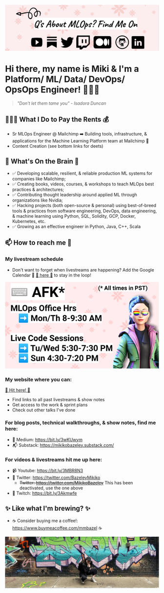 <!--
**MMBazel/MMBazel** is a ✨ _special_ ✨ repository because its `README.md` (this file) appears on your GitHub profile.

Here are some ideas to get you started:

-->
![alt text](https://github.com/MMBazel/MMBazel/blob/master/Screen%20Shot%202022-09-03%20at%203.10.23%20PM.png)

# Hi there, my name is Miki & I'm a Platform/ ML/ Data/ DevOps/ OpsOps Engineer! 👩🏻‍💻 
> _"Don't let them tame you" - Isadora Duncan_



## 👩🏻‍💻 What I Do to Pay the Rents 💰 

* Sr MLOps Engineer @ Mailchimp ➡️ Building tools, infrastructure, & applications for the Machine Learning Platform team at Mailchimp 🐒
* Content Creation (see bottom links for deets)
  

## 🤔  What's On the Brain 🧠 

* ✅ Developing scalable, resilient, & reliable production ML systems for companies like Mailchimp;
* ✅ Creating books, videos, courses, & workshops to teach MLOps best practices & architectures;
* ✅ Contributing thought leadership around applied ML through organizations like Nvidia;
* ✅ Hacking projects (both open-source & personal) using best-of-breed tools & practices from software engineering, DevOps, data engineering, & machine learning using Python, SQL, Solidity, GCP, Docker, Kubernetes, etc.
* ✅ Growing as an effective engineer in Python, Java, C++, Scala


## 📫 How to reach me 💬 

### My livestream schedule
* Don't want to forget when livestreams are happening? Add the Google Calendar 📅 [🔗 here 🔗](https://calendar.google.com/calendar/u/0?cid=MG9sYWJzMXFxczRncDUxYjZhcnJyNWNrMjRAZ3JvdXAuY2FsZW5kYXIuZ29vZ2xlLmNvbQ)  to stay in the loop!

![alt text](https://github.com/MMBazel/MMBazel/blob/master/Youtube%20Thumbnail%20(6).png) 

### My website where you can:
[🔗 Hit here! 🔗](https://mikikobazeley.notion.site/The-MLOps-Engineer-w-Mikiko-Bazeley-af09f5896d804ad8b904590796ffddb7) 
* Find links to all past livestreams & show notes
* Get access to the work & sprint plans
* Check out other talks I've done


### For blog posts, technical walkthroughs, & show notes, find me here:
* 📝 Medium: https://bit.ly/3wKUwym
* 📬 Substack: https://mikikobazeley.substack.com/


### For videos & livestreams hit me up here:
* 📹 Youtube: https://bit.ly/3MBR8N3
* 🐥 Twitter: https://twitter.com/BazeleyMikiko
    * ~~Twitter: https://twitter.com/MikikoBazeley~~ This has been deactivated, use the one above
* 👾 Twitch: https://bit.ly/3Akmwfe

  
  

 

## ✨ Like what I'm brewing? ✨
  * ☕ Consider buying me a coffee!: https://www.buymeacoffee.com/mmbazel ☕
  
  
![alt text](https://github.com/MMBazel/MMBazel/blob/master/1500x500%20(1).jpeg) 
